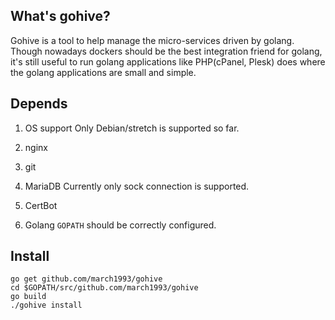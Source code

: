 ## What's gohive?
Gohive is a tool to help manage the micro-services driven by golang. Though nowadays dockers should be the best integration friend for golang, it's still useful to run golang applications like PHP(cPanel, Plesk) does where the golang applications are small and simple.


## Depends
1. OS support
Only Debian/stretch is supported so far.

2. nginx

3. git

4. MariaDB
Currently only sock connection is supported.

5. CertBot

6. Golang
`GOPATH` should be correctly configured.

## Install
```shell
go get github.com/march1993/gohive
cd $GOPATH/src/github.com/march1993/gohive
go build
./gohive install
```
